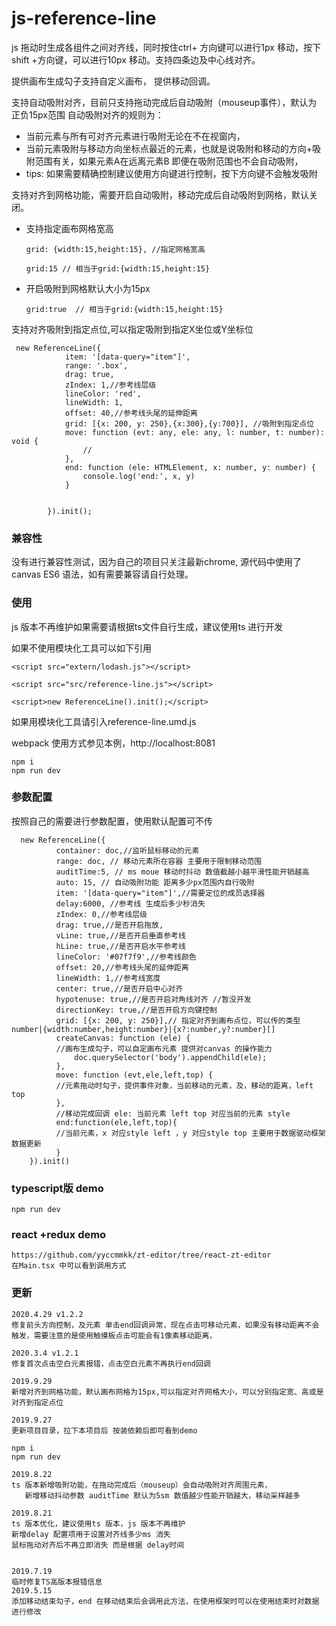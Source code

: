 # js-reference-line
js 拖动时生成各组件之间对齐线，同时按住ctrl+ 方向键可以进行1px 移动，按下shift +方向键，可以进行10px 移动。支持四条边及中心线对齐。

提供画布生成勾子支持自定义画布，
提供移动回调。

支持自动吸附对齐，目前只支持拖动完成后自动吸附（mouseup事件），默认为 正负15px范围
自动吸附对齐的规则为：
+ 当前元素与所有可对齐元素进行吸附无论在不在视窗内，
+ 当前元素吸附与移动方向坐标点最近的元素，也就是说吸附和移动的方向+吸附范围有关，如果元素A在远离元素B 即便在吸附范围也不会自动吸附，
+ tips: 如果需要精确控制建议使用方向键进行控制，按下方向键不会触发吸附
  
支持对齐到网格功能，需要开启自动吸附，移动完成后自动吸附到网格，默认关闭。
+ 支持指定画布网格宽高
    
      grid: {width:15,height:15}, //指定网格宽高
      
      grid:15 // 相当于grid:{width:15,height:15}
      
+ 开启吸附到网格默认大小为15px

      grid:true  // 相当于grid:{width:15,height:15}

支持对齐吸附到指定点位,可以指定吸附到指定X坐位或Y坐标位

     new ReferenceLine({
                item: '[data-query="item"]',
                range: '.box',
                drag: true,
                zIndex: 1,//参考线层级
                lineColor: 'red',
                lineWidth: 1,
                offset: 40,//参考线头尾的延伸距离
                grid: [{x: 200, y: 250},{x:300},{y:700}], //吸附到指定点位
                move: function (evt: any, ele: any, l: number, t: number): void {
                    //
                },
                end: function (ele: HTMLElement, x: number, y: number) {
                    console.log('end:', x, y)
                }
    
    
            }).init();
  
  
    
### 兼容性
没有进行兼容性测试，因为自己的项目只关注最新chrome, 源代码中使用了canvas ES6 语法，如有需要兼容请自行处理。

### 使用
js 版本不再维护如果需要请根据ts文件自行生成，建议使用ts 进行开发

如果不使用模块化工具可以如下引用

`<script src="extern/lodash.js"></script>`


`<script src="src/reference-line.js"></script>`

`<script>new ReferenceLine().init();</script>`


如果用模块化工具请引入reference-line.umd.js

webpack 使用方式参见本例，http://localhost:8081
    
    npm i  
    npm run dev 


### 参数配置
 按照自己的需要进行参数配置，使用默认配置可不传
 
      new ReferenceLine({
              container: doc,//监听鼠标移动的元素
              range: doc, // 移动元素所在容器 主要用于限制移动范围
              auditTime:5, // ms moue 移动时抖动 数值截越小越平滑性能开销越高
              auto: 15, // 自动吸附功能 距离多少px范围内自行吸附
              item: '[data-query="item"]',//需要定位的成员选择器
              delay:6000, //参考线 生成后多少秒消失
              zIndex: 0,//参考线层级
              drag: true,//是否开启拖放,
              vLine: true,//是否开启垂直参考线
              hLine: true,//是否开启水平参考线
              lineColor: '#07f7f9',//参考线颜色
              offset: 20,//参考线头尾的延伸距离
              lineWidth: 1,//参考线宽度
              center: true,//是否开启中心对齐
              hypotenuse: true,//是否开启对角线对齐 //暂没开发
              directionKey: true,//是否开启方向键控制
              grid: [{x: 200, y: 250}],// 指定对齐到画布点位，可以传的类型 number|{width:number,height:number}|{x?:number,y?:number}[]
              createCanvas: function (ele) {
              //画布生成勾子，可以自定画布元素 提供对canvas 的操作能力
                  doc.querySelector('body').appendChild(ele);
              },
              move: function (evt,ele,left,top) {
              //元素拖动时勾子，提供事件对象，当前移动的元素，及，移动的距离，left top
              },
              //移动完成回调 ele: 当前元素 left top 对应当前的元素 style 
              end:function(ele,left,top){
              //当前元素，x 对应style left ，y 对应style top 主要用于数据驱动框架数据更新
              }
        }).init()
### typescript版 demo

    npm run dev

### react +redux demo
    
    https://github.com/yyccmmkk/zt-editor/tree/react-zt-editor
    在Main.tsx 中可以看到调用方式

### 更新
    
    2020.4.29 v1.2.2
    修复前头方向控制，及元素 单击end回调异常，现在点击可移动元素，如果没有移动距离不会触发，需要注意的是使用触摸板点击可能会有1像素移动距离，
    
    2020.3.4 v1.2.1
    修复首次点击空白元素报错，点击空白元素不再执行end回调

    2019.9.29
    新增对齐到网格功能，默认画布网格为15px,可以指定对齐网格大小，可以分别指定宽、高或是对齐到指定点位

    2019.9.27
    更新项目目录，拉下本项目后 按装依赖后即可看到demo
     
    npm i 
    npm run dev
    
    2019.8.22
    ts 版本新增吸附功能，在拖动完成后（mouseup）会自动吸附对齐周围元素，
       新增移动抖动参数 auditTime 默认为5sm 数值越少性能开销越大，移动采样越多

    2019.8.21
    ts 版本优化，建议使用ts 版本，js 版本不再维护
    新增delay 配置项用于设置对齐线多少ms 消失
    鼠标拖动对齐后不再立即消失 而是根据 delay时间
    

    2019.7.19
    临时修复TS高版本报错信息
    2019.5.15        
    添加移动结束勾子，end 在移动结束后会调用此方法，在使用框架时可以在使用结束时对数据进行修改
